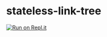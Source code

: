 # stateless-link-tree

[![Run on Repl.it](https://repl.it/badge/github/tibudiyanto/stateless-link-tree)](https://repl.it/github/tibudiyanto/stateless-link-tree)
